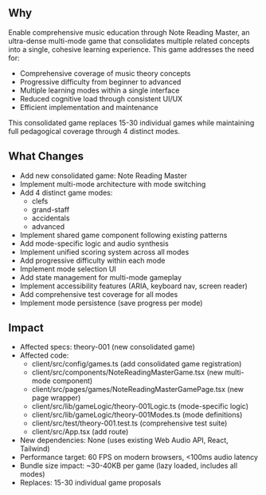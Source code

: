 ## Why
Enable comprehensive music education through Note Reading Master, an ultra-dense multi-mode game that consolidates multiple related concepts into a single, cohesive learning experience. This game addresses the need for:
- Comprehensive coverage of music theory concepts
- Progressive difficulty from beginner to advanced
- Multiple learning modes within a single interface
- Reduced cognitive load through consistent UI/UX
- Efficient implementation and maintenance

This consolidated game replaces 15-30 individual games while maintaining full pedagogical coverage through 4 distinct modes.

## What Changes
- Add new consolidated game: Note Reading Master
- Implement multi-mode architecture with mode switching
- Add 4 distinct game modes:
  - clefs
  - grand-staff
  - accidentals
  - advanced
- Implement shared game component following existing patterns
- Add mode-specific logic and audio synthesis
- Implement unified scoring system across all modes
- Add progressive difficulty within each mode
- Implement mode selection UI
- Add state management for multi-mode gameplay
- Implement accessibility features (ARIA, keyboard nav, screen reader)
- Add comprehensive test coverage for all modes
- Implement mode persistence (save progress per mode)

## Impact
- Affected specs: theory-001 (new consolidated game)
- Affected code:
  - client/src/config/games.ts (add consolidated game registration)
  - client/src/components/NoteReadingMasterGame.tsx (new multi-mode component)
  - client/src/pages/games/NoteReadingMasterGamePage.tsx (new page wrapper)
  - client/src/lib/gameLogic/theory-001Logic.ts (mode-specific logic)
  - client/src/lib/gameLogic/theory-001Modes.ts (mode definitions)
  - client/src/test/theory-001.test.ts (comprehensive test suite)
  - client/src/App.tsx (add route)
- New dependencies: None (uses existing Web Audio API, React, Tailwind)
- Performance target: 60 FPS on modern browsers, <100ms audio latency
- Bundle size impact: ~30-40KB per game (lazy loaded, includes all modes)
- Replaces: 15-30 individual game proposals
